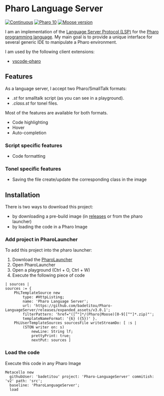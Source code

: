 # Pharo Language Server

[![Continuous](https://github.com/badetitou/Pharo-LanguageServer/actions/workflows/continuous.yml/badge.svg)](https://github.com/badetitou/Pharo-LanguageServer/actions/workflows/continuous.yml)
[![Pharo 10](https://img.shields.io/badge/Pharo-10-%23aac9ff.svg)](https://github.com/pharo-project/pharo)
[![Moose version](https://img.shields.io/badge/Moose-10-%23aac9ff.svg)](https://github.com/moosetechnology/Moose)

I am an implementation of the [Language Server Protocol (LSP)](https://microsoft.github.io/language-server-protocol/implementors/servers/) for the [Pharo programming language](https://pharo.org/).
My main goal is to provide a unique interface for several generic IDE to manipulate a Pharo environment.

I am used by the following client extensions:

- [vscode-pharo](https://github.com/badetitou/vscode-pharo)

## Features

As a language server, I accept two Pharo/SmallTalk formats:

- *.st* for smalltalk script (as you can see in a playground).
- *.class.st* for tonel files.

Most of the features are available for both formats.

- Code highlighting
- Hover
- Auto-completion

### Script specific features

- Code formatting

### Tonel specific features

- Saving the file create/update the corresponding class in the image

## Installation

There is two ways to download this project: 

- by downloading a pre-build image (in [releases](https://github.com/badetitou/Pharo-LanguageServer/releases) or from the pharo launcher)
- by loading the code in a Pharo Image

### Add project in PharoLauncher

To add this project into the pharo launcher:

1. Download the [PharoLauncher](https://pharo.org/download)
2. Open PharoLauncher
3. Open a playground (Ctrl + O, Ctrl + W)
4. Execute the following piece of code

```Smalltalk
| sources |
sources := {
    PhLTemplateSource new
        type: #HttpListing;
        name: 'Pharo Language Server';
        url: 'https://github.com/badetitou/Pharo-LanguageServer/releases/expanded_assets/v3.0.1';
        filterPattern: 'href="([^"]*/(Pharo|Moose)[0-9][^"]*.zip)"';
        templateNameFormat: '{6} ({5})' }.
    PhLUserTemplateSources sourcesFile writeStreamDo: [ :s | 
        (STON writer on: s)
            newLine: String lf;
            prettyPrint: true;
            nextPut: sources ]
```

### Load the code 

Execute this code in any Pharo Image

```Smalltalk
Metacello new
  githubUser: 'badetitou' project: 'Pharo-LanguageServer' commitish: 'v2' path: 'src';
  baseline: 'PharoLanguageServer';
  load
```
